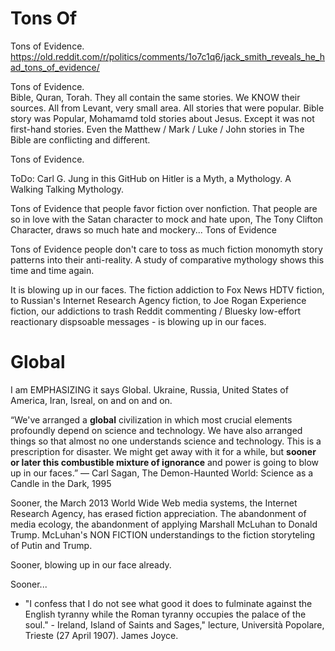 # Tons Of

Tons of Evidence.   
https://old.reddit.com/r/politics/comments/1o7c1q6/jack_smith_reveals_he_had_tons_of_evidence/    

Tons of Evidence.                
Bible, Quran, Torah. They all contain the same stories. We KNOW their sources. All from Levant, very small area. All stories that were popular. Bible story was Popular, Mohamamd told stories about Jesus. Except it was not first-hand stories. Even the Matthew / Mark / Luke / John stories in The Bible are conflicting and different.

Tons of Evidence.

ToDo: Carl G. Jung in this GitHub on Hitler is a Myth, a Mythology. A Walking Talking Mythology.    

Tons of Evidence that people favor fiction over nonfiction. That people are so in love with the Satan character to mock and hate upon, The Tony Clifton Character, draws so much hate and mockery... Tons of Evidence

Tons of Evidence people don't care to toss as much fiction monomyth story patterns into their anti-reality. A study of comparative mythology shows this time and time again. 

It is blowing up in our faces. The fiction addiction to Fox News HDTV fiction, to Russian's Internet Research Agency fiction, to Joe Rogan Experience fiction, our addictions to trash Reddit commenting / Bluesky low-effort reactionary dispsoable messages - is blowing up in our faces.

# Global 

I am EMPHASIZING it says Global. Ukraine, Russia, United States of America, Iran, Isreal, on and on and on.  

“We've arranged a **global** civilization in which most crucial elements profoundly depend on science and technology. We have also arranged things so that almost no one understands science and technology. This is a prescription for disaster. We might get away with it for a while, but **sooner or later this combustible mixture of ignorance** and power is going to blow up in our faces.”
― Carl Sagan, The Demon-Haunted World: Science as a Candle in the Dark, 1995

Sooner, the March 2013 World Wide Web media systems, the Internet Research Agency, has erased fiction appreciation. The abandonment of media ecology, the abandonment of applying Marshall McLuhan to Donald Trump. McLuhan's NON FICTION understandings to the fiction storyteling of Putin and Trump.

Sooner, blowing up in our face already.

Sooner...

* "I confess that I do not see what good it does to fulminate against the English tyranny while the Roman tyranny occupies the palace of the soul."  - Ireland, Island of Saints and Sages," lecture, Università Popolare, Trieste (27 April 1907). James Joyce.
